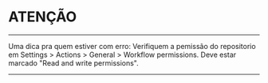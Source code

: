 # ATENÇÃO

***
Uma dica pra quem estiver com erro: Verifiquem a pemissão do repositorio em Settings > Actions > General > Workflow permissions. Deve estar marcado "Read and write permissions".
***
